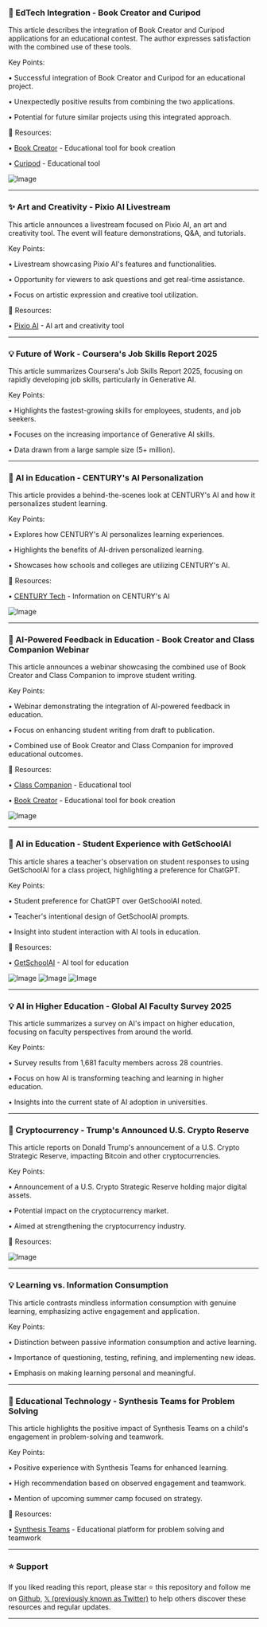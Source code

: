 ### 🚀 EdTech Integration - Book Creator and Curipod

This article describes the integration of Book Creator and Curipod applications for an educational contest.  The author expresses satisfaction with the combined use of these tools.


Key Points:

• Successful integration of Book Creator and Curipod for an educational project.


• Unexpectedly positive results from combining the two applications.


•  Potential for future similar projects using this integrated approach.


🔗 Resources:

• [Book Creator](https://x.com/BookCreatorApp) - Educational tool for book creation

• [Curipod](https://x.com/curipodofficial) - Educational tool 

![Image](https://pbs.twimg.com/amplify_video_thumb/1898166385739546624/img/OtEssutTq1grTami.jpg)


---

### ✨ Art and Creativity - Pixio AI Livestream

This article announces a livestream focused on Pixio AI, an art and creativity tool.  The event will feature demonstrations, Q&A, and tutorials.


Key Points:

• Livestream showcasing Pixio AI's features and functionalities.


• Opportunity for viewers to ask questions and get real-time assistance.


• Focus on artistic expression and creative tool utilization.


🔗 Resources:

• [Pixio AI](https://x.com/pixio_ai) - AI art and creativity tool


---

### 💡 Future of Work - Coursera's Job Skills Report 2025

This article summarizes Coursera's Job Skills Report 2025, focusing on rapidly developing job skills, particularly in Generative AI.


Key Points:

• Highlights the fastest-growing skills for employees, students, and job seekers.


• Focuses on the increasing importance of Generative AI skills.


•  Data drawn from a large sample size (5+ million).


---

### 🤖 AI in Education - CENTURY's AI Personalization

This article provides a behind-the-scenes look at CENTURY's AI and how it personalizes student learning.


Key Points:

•  Explores how CENTURY's AI personalizes learning experiences.


• Highlights the benefits of AI-driven personalized learning.


• Showcases how schools and colleges are utilizing CENTURY's AI.


🔗 Resources:

• [CENTURY Tech](https://century.tech/news/behind-the-scenes-inside-centurys-ai/) -  Information on CENTURY's AI

![Image](https://pbs.twimg.com/tweet_video_thumb/GlXohBeXEAAAvUc.jpg)


---

### 🚀 AI-Powered Feedback in Education - Book Creator and Class Companion Webinar

This article announces a webinar showcasing the combined use of Book Creator and Class Companion to improve student writing.


Key Points:

• Webinar demonstrating the integration of AI-powered feedback in education.


• Focus on enhancing student writing from draft to publication.


•  Combined use of Book Creator and Class Companion for improved educational outcomes.


🔗 Resources:

• [Class Companion](https://x.com/ClassCompanion_) - Educational tool 

• [Book Creator](https://x.com/farmerfaubs) - Educational tool for book creation

![Image](https://pbs.twimg.com/media/GlO14_1XgAAhAHs?format=jpg&name=small)


---

### 🤖 AI in Education - Student Experience with GetSchoolAI

This article shares a teacher's observation on student responses to using GetSchoolAI for a class project, highlighting a preference for ChatGPT.


Key Points:

•  Student preference for ChatGPT over GetSchoolAI noted.


• Teacher's intentional design of GetSchoolAI prompts.


•  Insight into student interaction with AI tools in education.


🔗 Resources:

• [GetSchoolAI](https://x.com/GetSchoolAI) - AI tool for education

![Image](https://pbs.twimg.com/media/Gk5p0bYWkAAfNkM?format=jpg&name=small)
![Image](https://pbs.twimg.com/media/Gk5p0YwW0AA91H7?format=jpg&name=small)
![Image](https://pbs.twimg.com/media/Gk5p0Z6XAAAQg4h?format=jpg&name=360x360)


---

### 💡 AI in Higher Education - Global AI Faculty Survey 2025

This article summarizes a survey on AI's impact on higher education, focusing on faculty perspectives from around the world.


Key Points:

• Survey results from 1,681 faculty members across 28 countries.


• Focus on how AI is transforming teaching and learning in higher education.


•  Insights into the current state of AI adoption in universities.

---

### 🚀 Cryptocurrency - Trump's Announced U.S. Crypto Reserve

This article reports on Donald Trump's announcement of a U.S. Crypto Strategic Reserve, impacting Bitcoin and other cryptocurrencies.


Key Points:

• Announcement of a U.S. Crypto Strategic Reserve holding major digital assets.


•  Potential impact on the cryptocurrency market.


•  Aimed at strengthening the cryptocurrency industry.


🔗 Resources:

![Image](https://pbs.twimg.com/media/GlIL5wQWgAAUb17?format=jpg&name=small)


---

### 💡 Learning vs. Information Consumption

This article contrasts mindless information consumption with genuine learning, emphasizing active engagement and application.


Key Points:

•  Distinction between passive information consumption and active learning.


• Importance of questioning, testing, refining, and implementing new ideas.


•  Emphasis on making learning personal and meaningful.



---

### 🚀 Educational Technology - Synthesis Teams for Problem Solving

This article highlights the positive impact of Synthesis Teams on a child's engagement in problem-solving and teamwork.


Key Points:

•  Positive experience with Synthesis Teams for enhanced learning.


•  High recommendation based on observed engagement and teamwork.


•  Mention of upcoming summer camp focused on strategy.



🔗 Resources:

• [Synthesis Teams](https://synthesis.com/teams) -  Educational platform for problem solving and teamwork


---

### ⭐️ Support

If you liked reading this report, please star ⭐️ this repository and follow me on [Github](https://github.com/Drix10), [𝕏 (previously known as Twitter)](https://x.com/DRIX_10_) to help others discover these resources and regular updates.

---